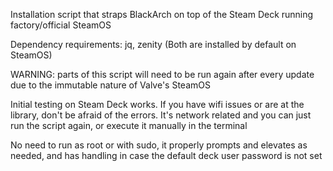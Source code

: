 Installation script that straps BlackArch on top of the Steam Deck running factory/official SteamOS

Dependency requirements: jq, zenity (Both are installed by default on SteamOS)

WARNING: parts of this script will need to be run again after every update due to the immutable nature of Valve's SteamOS

Initial testing on Steam Deck works. If you have wifi issues or are at the library, don't be afraid of the errors. It's network related and you can just run the script again, or execute it manually in the terminal

No need to run as root or with sudo, it properly prompts and elevates as needed, and has handling in case the default deck user password is not set
